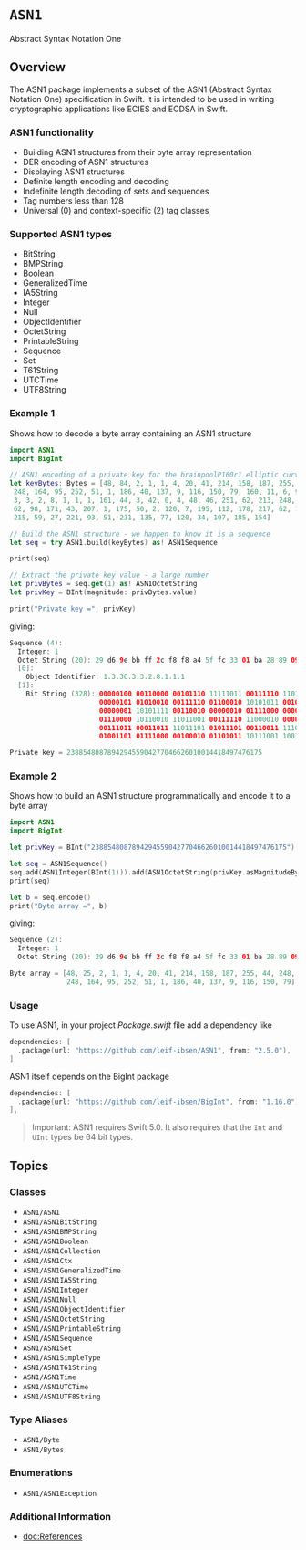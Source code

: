 # ``ASN1``

Abstract Syntax Notation One

## Overview

The ASN1 package implements a subset of the ASN1 (Abstract Syntax Notation One) specification in Swift.
It is intended to be used in writing cryptographic applications like ECIES and ECDSA in Swift.

### ASN1 functionality

* Building ASN1 structures from their byte array representation
* DER encoding of ASN1 structures
* Displaying ASN1 structures
* Definite length encoding and decoding
* Indefinite length decoding of sets and sequences
* Tag numbers less than 128
* Universal (0) and context-specific (2) tag classes

### Supported ASN1 types

* BitString
* BMPString
* Boolean
* GeneralizedTime
* IA5String
* Integer
* Null
* ObjectIdentifier
* OctetString
* PrintableString
* Sequence
* Set
* T61String
* UTCTime
* UTF8String

### Example 1

Shows how to decode a byte array containing an ASN1 structure

```swift
import ASN1
import BigInt

// ASN1 encoding of a private key for the brainpoolP160r1 elliptic curve domain
let keyBytes: Bytes = [48, 84, 2, 1, 1, 4, 20, 41, 214, 158, 187, 255, 44, 248,
 248, 164, 95, 252, 51, 1, 186, 40, 137, 9, 116, 150, 79, 160, 11, 6, 9, 43, 36,
 3, 3, 2, 8, 1, 1, 1, 161, 44, 3, 42, 0, 4, 48, 46, 251, 62, 213, 248, 5, 82,
 62, 98, 171, 43, 207, 1, 175, 50, 2, 120, 7, 195, 112, 178, 217, 62, 194, 11,
 215, 59, 27, 221, 93, 51, 231, 135, 77, 120, 34, 107, 185, 154]

// Build the ASN1 structure - we happen to know it is a sequence
let seq = try ASN1.build(keyBytes) as! ASN1Sequence

print(seq)

// Extract the private key value - a large number
let privBytes = seq.get(1) as! ASN1OctetString
let privKey = BInt(magnitude: privBytes.value)

print("Private key =", privKey)
```
giving:
```swift
Sequence (4):
  Integer: 1
  Octet String (20): 29 d6 9e bb ff 2c f8 f8 a4 5f fc 33 01 ba 28 89 09 74 96 4f
  [0]:
    Object Identifier: 1.3.36.3.3.2.8.1.1.1
  [1]:
    Bit String (328): 00000100 00110000 00101110 11111011 00111110 11010101 11111000
                      00000101 01010010 00111110 01100010 10101011 00101011 11001111
                      00000001 10101111 00110010 00000010 01111000 00000111 11000011
                      01110000 10110010 11011001 00111110 11000010 00001011 11010111
                      00111011 00011011 11011101 01011101 00110011 11100111 10000111
                      01001101 01111000 00100010 01101011 10111001 10011010

Private key = 238854808789429455904277046626010014418497476175
```

### Example 2

Shows how to build an ASN1 structure programmatically and encode it to a byte array
```swift
import ASN1
import BigInt

let privKey = BInt("238854808789429455904277046626010014418497476175")!

let seq = ASN1Sequence()
seq.add(ASN1Integer(BInt(1))).add(ASN1OctetString(privKey.asMagnitudeBytes()))
print(seq)

let b = seq.encode()
print("Byte array =", b)
```
giving:
```swift
Sequence (2):
  Integer: 1
  Octet String (20): 29 d6 9e bb ff 2c f8 f8 a4 5f fc 33 01 ba 28 89 09 74 96 4f

Byte array = [48, 25, 2, 1, 1, 4, 20, 41, 214, 158, 187, 255, 44, 248,
              248, 164, 95, 252, 51, 1, 186, 40, 137, 9, 116, 150, 79]
```

### Usage

To use ASN1, in your project *Package.swift* file add a dependency like

```swift
dependencies: [
  .package(url: "https://github.com/leif-ibsen/ASN1", from: "2.5.0"),
]
```

ASN1 itself depends on the BigInt package

```swift
dependencies: [
  .package(url: "https://github.com/leif-ibsen/BigInt", from: "1.16.0"),
],
```

> Important:
ASN1 requires Swift 5.0. It also requires that the `Int` and `UInt` types be 64 bit types.

## Topics

### Classes

- ``ASN1/ASN1``
- ``ASN1/ASN1BitString``
- ``ASN1/ASN1BMPString``
- ``ASN1/ASN1Boolean``
- ``ASN1/ASN1Collection``
- ``ASN1/ASN1Ctx``
- ``ASN1/ASN1GeneralizedTime``
- ``ASN1/ASN1IA5String``
- ``ASN1/ASN1Integer``
- ``ASN1/ASN1Null``
- ``ASN1/ASN1ObjectIdentifier``
- ``ASN1/ASN1OctetString``
- ``ASN1/ASN1PrintableString``
- ``ASN1/ASN1Sequence``
- ``ASN1/ASN1Set``
- ``ASN1/ASN1SimpleType``
- ``ASN1/ASN1T61String``
- ``ASN1/ASN1Time``
- ``ASN1/ASN1UTCTime``
- ``ASN1/ASN1UTF8String``

### Type Aliases

- ``ASN1/Byte``
- ``ASN1/Bytes``

### Enumerations

- ``ASN1/ASN1Exception``

### Additional Information

- <doc:References>

